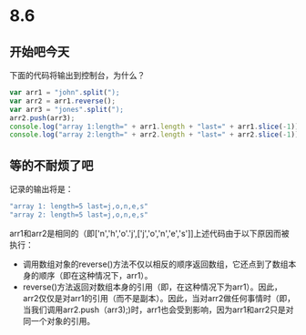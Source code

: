 # 8.6

## 开始吧今天

下面的代码将输出到控制台，为什么？

```javascript
var arr1 = "john".split(");
var arr2 = arr1.reverse();
var arr3 = "jones".split(");
arr2.push(arr3);
console.log("array 1:length=" + arr1.length + "last=" + arr1.slice(-1));
console.log("array 2:length=" + arr2.length + "last=" + arr2.slice(-1));
```

## 等的不耐烦了吧

记录的输出将是：

```javascript
"array 1: length=5 last=j,o,n,e,s"
"array 2: length=5 last=j,o,n,e,s"
```

arr1和arr2是相同的（即['n','h','o'.'j',['j','o','n','e','s']]上述代码由于以下原因而被执行：

- 调用数组对象的reverse()方法不仅以相反的顺序返回数组，它还点到了数组本身的顺序（即在这种情况下，arr1）。
- reverse()方法返回对数组本身的引用（即，在这种情况下为arr1）。因此，arr2仅仅是对arr1的引用（而不是副本）。因此，当对arr2做任何事情时（即，当我们调用arr2.push（arr3);)时，arr1也会受到影响，因为arr1和arr2只是对同一个对象的引用。
